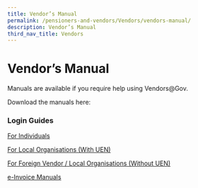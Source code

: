 ```yaml
---
title: Vendor’s Manual
permalink: /pensioners-and-vendors/Vendors/vendors-manual/
description: Vendor’s Manual
third_nav_title: Vendors
---
```

Vendor’s Manual
===============

Manuals are available if you require help using Vendors@Gov.

Download the manuals here:

### Login Guides

[For Individuals](/files/Pensioners%20&%20Vendors/faqloginguideforindividuals.pdf)

[For Local Organisations (With UEN) ](/files/Pensioners%20&%20Vendors/faqloginguideforuen.pdf)

[For Foreign Vendor / Local Organisations (Without UEN) ](/files/Pensioners%20&%20Vendors/login_for_foreign_entities.pdf)

[e-Invoice Manuals](/files/Pensioners%20&%20Vendors/managing-e_invoices.pdf)